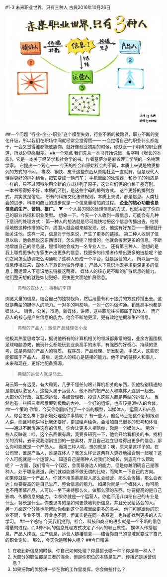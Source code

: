 #1-3 未来职业世界，只有三种人
古典2016年10月26日

![](./_image/WechatIMG18.png)

##一个问题
“行业-企业-职业”这个模型失效，行业不断的被跨界，职业不断的变化升级，所以我们在职场中间就经常会觉得慌—— 一会觉得自己的职业什么都能干，一会又觉得谁都能威胁你。就好像创业初期的时候，你缺乏一个明确的职业赛道，所以边界感很差。
##一个观点
我们先从一本书开始说起，名字叫《增长的本质》，它是一本关于经济学和社会学的书。作者塞萨尔是麻省理工学院的一名物理学家。
它提出一个观点—— 今天的社会和原始社会的不同，本质上来说是物质排列的方式的不同。
橡胶、钢铁、皮革这些东西从原始社会一直就有，但是现代人懂得更好的排列组合，把它变成一辆汽车；
手机里面的处理器，和沙子的物质是一样的，只不过因特尔用全新的方式排列了原子，这让它们俩的价格千差万别。
一本书写得好不好，本质的区别，是这些字母的排列方式。
这个更好的排列方式，其实就是信息。
所有的科技文化法律规则，本质上来说，都是信息。人类社会的进步，科技和商业的进步就是一个信息量增加的过程。
**企业的核心功能也是信息的生产、营销、推广。**
▼
一个人最习惯的处理信息的方式，也就决定了你自己的职业路径和职业类型。
想象一下，今天一个人收到一段信息，可能会有几种下意识的处理方式：
第一种人的想法就是尽可能快地把这个信息传播出去，他持续地做这种传播的动作，周围人就会越来越发现，说，他这有好东西——慢慢就开始关注他。这样一来，信息对于他来说，产生了更多的链接。
第二种人收到了信息以后，他会想说这东西很好，怎么用呢？慢慢的，他就会搜索更多的信息，不断地增加自己的信息量，慢慢的他会成为一名专业人士。
还有第三种人，他想的是我上哪找更多的专家生产出更多的信息，找更多的传播者传播出更多的链接呢？他们之间怎么协调怎么沟通呢？这种人形成一个平台，就是运营的人。
所以当一段信息传播过来，媒体人下意识地往外传播； 产品人下意识地去寻求更深更多的信息；而运营人下意识地去链接这两者。
媒体人的核心是不断的扩散信息的能力。他们整天想的就是如何更好、更快更大面地扩展信息。
>典型的媒体人： 得到的李翔

浏览大量的信息，结合自己的独特视角，然后用最有利于接受的方式传播出去。这就是典型的媒体人的能力。一对多的叫影响，一对一的叫做沟通。销售高手也都是媒体人。
销售，公关，市场，新媒体，讲师，这些职能往往都属于媒体人。
而产品人的核心是产生信息的能力。他会不断地更深、更有效地挖掘和生产信息。
>典型的产品人：微信产品经理张小龙

他极其热爱思考学习，据说他所有的计算机相关的领域都非常的强，业余方面围棋足球电脑游戏，他玩什么都能玩到业余高手的水平，有强烈的好奇心、持续的思考，这是典型的产品人的特质。
程序员、产品经理、研发制造、手艺人，这些职能都属于产品人，
最后，运营人的核心是链接的能力。他不断的链接人和事儿、未来和现在，更好地配备资源。
>典型的运营人就是马云。

马云第一有远见，有大局观，几乎不懂任何跟计算机相关的东西，但他特别精通的是带团队激发人。这些人属于运营人，他不断的把产品人和媒体人连到一起去。
大部分的行政、互联网运营、各级管理者、投资人这些人都是典型的运营人。
当然也有一些把三者都发展到极致的大神。一个好的组织，也应该是3种人的合体。
##一个策略
你看，今天你刚刚听到了一个新的模型，叫媒体人、运营人和产品人。你会怎么样下意识地处理这件事情呢？
有一些人，他会马上把这个新知跟别人讲，而且可能讲得比我还要好，更加绘声绘色，会增加自己很多的思考和体验——通过不断传递这样的信息，你会让更多人相信你，你是一个媒体人。
另外一些人反映说：哇，这个东西很有趣，我要多研究一下，他会开始看相关的书，找相关的资料，去研究我刚刚提到的一些素材，并且自己独立思考得出更多的信息，那么你可能就是一个产品人。
而第三种人呢，想的就是：噢，原来是这样子的。在公司里，谁是产品人，谁是媒体人？我怎么样让这两群人更好地撮合到一起呢？这个人可能就是一个运营人。
知道自己是哪种人对我们的成长，到底有什么帮助呢？
一方面，我们常有一个误区，会羡慕身边人的能力，但是你越明确自己是哪种人，处于哪条赛道，我们就越能够不做无谓的比较，而聚焦一下自己的方向。
如果你就是一个产品人，你就不用羡慕那些人那么会经营，那么会传播，那么会表达；你要提高的是自己生产、整合信息的能力。
如果你就是一个媒体人，你可能也不用羡慕产品，人可以一坐下来待那么久，做那么深的东西。你要提高的是自己影响、传播信息的能力。
如果你就是一个运营人，你也不用非纠结自己的专业是什么，特长是什么。你要思考的是如何更快地判断信息，并且分发给适合的人。
另一方面这个分类也能帮助你看到这个领域里面更多的高手。
他们可能跟你的职业不同，专业不同，行业也不同，但其实是在同一条赛道，也许能找到更多的人去学习。
##一个总结
今天我们提到，社会、科技和商业的进步就是一个不断的信息增量的过程，而3种不同的信息处理方式决定了不同的职业属性。
媒体人传播信息，产品人挖掘、生产信息，运营人链接信息——结合你自己的领域就变成了自己的职业定位。
那么，今天你是哪种人呢？
##今日精进
1. 在收到新信息的时候，你自己如何处理？你最擅长哪一种？你是哪一种人？
2. 大部分的职位都是三者的混合，但是你职位的本质是生产、传播还是运营信息？
3. 如果把你的优势进一步在你的工作里发挥，你会做些什么？